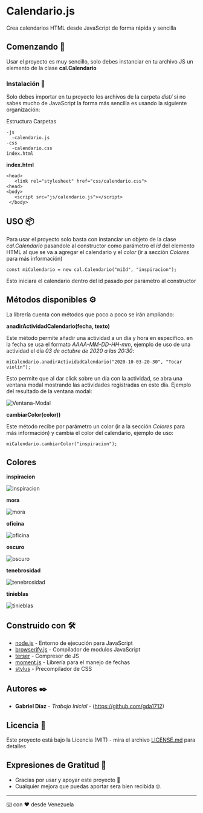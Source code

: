 # Calendario.js

Crea calendarios HTML desde JavaScript de forma rápida y sencilla

## Comenzando 🚀

Usar el proyecto es muy sencillo, solo debes instanciar en tu archivo JS un elemento de la clase **cal.Calendario**


### Instalación 🔧

Solo debes importar en tu proyecto los archivos de la carpeta *dist/* si no sabes mucho de JavaScript la forma más sencilla es usando la siguiente organización:

Estructura Carpetas
```
-js
  -calendario.js
-css
  -calendario.css
index.html
```

 **index.html**
 ```
 <head>
    <link rel="stylesheet" href="css/calendario.css">
 <head>
 <body>
    <script src="js/calendario.js"></script>
  </body>
 ```


## USO 📦

Para usar el proyecto solo basta con instanciar un objeto de la clase *cal.Calendario* pasandole al constructor como parámetro el *id* del elemento HTML al que se va a agregar el calendario y el *color* (ir a sección *Colores* para más información) 

```
const miCalendario = new cal.Calendario("miId", "inspiracion");
```

Esto iniciara el calendario dentro del id pasado por parámetro al constructor

## Métodos disponibles ⚙️

La librería cuenta con métodos que poco a poco se irán ampliando:

**anadirActividadCalendario(fecha, texto)**

Este método permite añadir una actividad a un día y hora en especifico. en la fecha se usa el formato *AAAA-MM-DD-HH-mm*, ejemplo de uso de una actividad el día *03 de octubre de 2020 a las 20:30*:

```
miCalendario.anadirActividadCalendario("2020-10-03-20-30", "Tocar violín");
```

Esto permite que al dar click sobre un día con la actividad, se abra una ventana modal mostrando las actividades registradas en este día. Ejemplo del resultado de la ventana modal:

![Ventana-Modal](https://raw.githubusercontent.com/gda1712/calendario.js/master/imagenesProyecto/calendario.gif)


**cambiarColor(color))**

Este método recibe por parámetro un color (ir a la sección *Colores* para más información) y cambia el color del calendario, ejemplo de uso:

```
miCalendario.cambiarColor("inspiracion");
```

## Colores


**inspiracion**

![inspiracion](https://raw.githubusercontent.com/gda1712/calendario.js/master/imagenesProyecto/calendario-inspiracion.png)


**mora**

![mora](https://raw.githubusercontent.com/gda1712/calendario.js/master/imagenesProyecto/calendario-mora.png)


**oficina**

![oficina](https://raw.githubusercontent.com/gda1712/calendario.js/master/imagenesProyecto/calendario-oficina.png)


**oscuro**

![oscuro](https://raw.githubusercontent.com/gda1712/calendario.js/master/imagenesProyecto/calendario-oscuro.png)


**tenebrosidad**

![tenebrosidad](https://raw.githubusercontent.com/gda1712/calendario.js/master/imagenesProyecto/calendario-tenebrosidad.png)


**tinieblas**

![tinieblas](https://raw.githubusercontent.com/gda1712/calendario.js/master/imagenesProyecto/calendario-tinieblas.png)


## Construido con 🛠️

* [node.js](https://nodejs.org/es/) - Entorno de ejecución para JavaScript
* [browserify.js](http://browserify.org/) - Compilador de modulos JavaScript
* [terser](https://github.com/terser/terser) - Compresor de JS
* [moment.js](https://momentjs.com/) - Librería para el manejo de fechas
* [stylus](https://stylus-lang.com/) - Precompilador de CSS



## Autores ✒️

* **Gabriel Díaz** - *Trabajo Inicial* - (https://github.com/gda1712)


## Licencia 📄

Este proyecto está bajo la Licencia (MIT) - mira el archivo [LICENSE.md](LICENSE.md) para detalles

## Expresiones de Gratitud 🎁

* Gracias por usar y apoyar este proyecto 📢 
* Cualquier mejora que puedas aportar sera bien recibida 🤓.



---
⌨️ con ❤️ desde Venezuela
